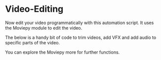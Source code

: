 # Video-Editing

Now edit your video programmatically with this automation script. It uses the Moviepy module to edit the video. 

The below  is a handy bit of code to trim videos, add VFX and add audio to specific parts of the video. 

You can explore the Moviepy more for further functions.
